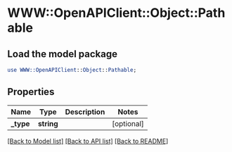 # WWW::OpenAPIClient::Object::Pathable

## Load the model package
```perl
use WWW::OpenAPIClient::Object::Pathable;
```

## Properties
Name | Type | Description | Notes
------------ | ------------- | ------------- | -------------
**_type** | **string** |  | [optional] 

[[Back to Model list]](../README.md#documentation-for-models) [[Back to API list]](../README.md#documentation-for-api-endpoints) [[Back to README]](../README.md)



